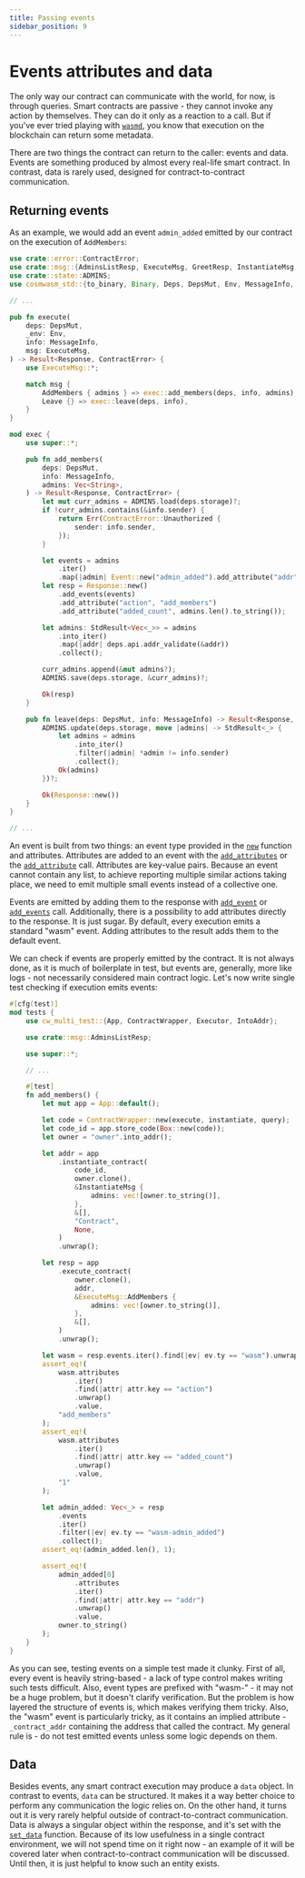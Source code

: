 ```yaml
---
title: Passing events
sidebar_position: 9
---
```


# Events attributes and data

The only way our contract can communicate with the world, for now, is through queries. Smart
contracts are passive - they cannot invoke any action by themselves. They can do it only as a
reaction to a call. But if you've ever tried playing with
[`wasmd`](https://github.com/CosmWasm/wasmd), you know that execution on the blockchain can return
some metadata.

There are two things the contract can return to the caller: events and data. Events are something
produced by almost every real-life smart contract. In contrast, data is rarely used, designed for
contract-to-contract communication.

## Returning events

As an example, we would add an event `admin_added` emitted by our contract on the execution of `AddMembers`:

```rust title="src/contract.rs" {4,37-43,53}
use crate::error::ContractError;
use crate::msg::{AdminsListResp, ExecuteMsg, GreetResp, InstantiateMsg, QueryMsg};
use crate::state::ADMINS;
use cosmwasm_std::{to_binary, Binary, Deps, DepsMut, Env, MessageInfo, Response, StdResult};

// ...

pub fn execute(
    deps: DepsMut,
    _env: Env,
    info: MessageInfo,
    msg: ExecuteMsg,
) -> Result<Response, ContractError> {
    use ExecuteMsg::*;

    match msg {
        AddMembers { admins } => exec::add_members(deps, info, admins),
        Leave {} => exec::leave(deps, info),
    }
}

mod exec {
    use super::*;

    pub fn add_members(
        deps: DepsMut,
        info: MessageInfo,
        admins: Vec<String>,
    ) -> Result<Response, ContractError> {
        let mut curr_admins = ADMINS.load(deps.storage)?;
        if !curr_admins.contains(&info.sender) {
            return Err(ContractError::Unauthorized {
                sender: info.sender,
            });
        }

        let events = admins
            .iter()
            .map(|admin| Event::new("admin_added").add_attribute("addr", admin));
        let resp = Response::new()
            .add_events(events)
            .add_attribute("action", "add_members")
            .add_attribute("added_count", admins.len().to_string());

        let admins: StdResult<Vec<_>> = admins
            .into_iter()
            .map(|addr| deps.api.addr_validate(&addr))
            .collect();

        curr_admins.append(&mut admins?);
        ADMINS.save(deps.storage, &curr_admins)?;

        Ok(resp)
    }

    pub fn leave(deps: DepsMut, info: MessageInfo) -> Result<Response, ContractError> {
        ADMINS.update(deps.storage, move |admins| -> StdResult<_> {
            let admins = admins
                .into_iter()
                .filter(|admin| *admin != info.sender)
                .collect();
            Ok(admins)
        })?;

        Ok(Response::new())
    }
}

// ...
```

An event is built from two things: an event type provided in the
[`new`](https://docs.rs/cosmwasm-std/latest/cosmwasm_std/struct.Event.html#method.new) function and
attributes. Attributes are added to an event with the
[`add_attributes`](https://docs.rs/cosmwasm-std/latest/cosmwasm_std/struct.Event.html#method.add_attributes)
or the
[`add_attribute`](https://docs.rs/cosmwasm-std/latest/cosmwasm_std/struct.Event.html#method.add_attribute)
call. Attributes are key-value pairs. Because an event cannot contain any list, to achieve reporting
multiple similar actions taking place, we need to emit multiple small events instead of a collective
one.

Events are emitted by adding them to the response with
[`add_event`](https://docs.rs/cosmwasm-std/latest/cosmwasm_std/struct.Response.html#method.add_event)
or
[`add_events`](https://docs.rs/cosmwasm-std/latest/cosmwasm_std/struct.Response.html#method.add_events)
call. Additionally, there is a possibility to add attributes directly to the response. It is just
sugar. By default, every execution emits a standard "wasm" event. Adding attributes to the result
adds them to the default event.

We can check if events are properly emitted by the contract. It is not always done, as it is much of
boilerplate in test, but events are, generally, more like logs - not necessarily considered main
contract logic. Let's now write single test checking if execution emits events:

```rust title="src/contract.rs" {43-76}
#[cfg(test)]
mod tests {
    use cw_multi_test::{App, ContractWrapper, Executor, IntoAddr};

    use crate::msg::AdminsListResp;

    use super::*;

    // ...

    #[test]
    fn add_members() {
        let mut app = App::default();

        let code = ContractWrapper::new(execute, instantiate, query);
        let code_id = app.store_code(Box::new(code));
        let owner = "owner".into_addr();

        let addr = app
            .instantiate_contract(
                code_id,
                owner.clone(),
                &InstantiateMsg {
                    admins: vec![owner.to_string()],
                },
                &[],
                "Contract",
                None,
            )
            .unwrap();

        let resp = app
            .execute_contract(
                owner.clone(),
                addr,
                &ExecuteMsg::AddMembers {
                    admins: vec![owner.to_string()],
                },
                &[],
            )
            .unwrap();

        let wasm = resp.events.iter().find(|ev| ev.ty == "wasm").unwrap();
        assert_eq!(
            wasm.attributes
                .iter()
                .find(|attr| attr.key == "action")
                .unwrap()
                .value,
            "add_members"
        );
        assert_eq!(
            wasm.attributes
                .iter()
                .find(|attr| attr.key == "added_count")
                .unwrap()
                .value,
            "1"
        );

        let admin_added: Vec<_> = resp
            .events
            .iter()
            .filter(|ev| ev.ty == "wasm-admin_added")
            .collect();
        assert_eq!(admin_added.len(), 1);

        assert_eq!(
            admin_added[0]
                .attributes
                .iter()
                .find(|attr| attr.key == "addr")
                .unwrap()
                .value,
            owner.to_string()
        );
    }
}
```

As you can see, testing events on a simple test made it clunky. First of all, every event is heavily
string-based - a lack of type control makes writing such tests difficult. Also, event types are
prefixed with "wasm-" - it may not be a huge problem, but it doesn't clarify verification. But the
problem is how layered the structure of events is, which makes verifying them tricky. Also, the
"wasm" event is particularly tricky, as it contains an implied attribute - `_contract_addr`
containing the address that called the contract. My general rule is - do not test emitted events
unless some logic depends on them.

## Data

Besides events, any smart contract execution may produce a `data` object. In contrast to events,
`data` can be structured. It makes it a way better choice to perform any communication the logic
relies on. On the other hand, it turns out it is very rarely helpful outside of contract-to-contract
communication. Data is always a singular object within the response, and it's set with the
[`set_data`](https://docs.rs/cosmwasm-std/latest/cosmwasm_std/struct.Response.html#method.set_data)
function. Because of its low usefulness in a single contract environment, we will not spend time on
it right now - an example of it will be covered later when contract-to-contract communication will
be discussed. Until then, it is just helpful to know such an entity exists.
